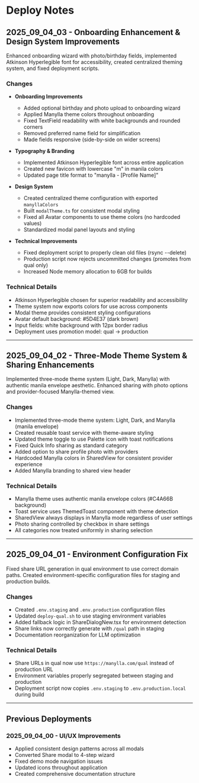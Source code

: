 # Deploy Notes

## 2025_09_04_03 - Onboarding Enhancement & Design System Improvements
Enhanced onboarding wizard with photo/birthday fields, implemented Atkinson Hyperlegible font for accessibility, created centralized theming system, and fixed deployment scripts.

### Changes
- **Onboarding Improvements**
  - Added optional birthday and photo upload to onboarding wizard
  - Applied Manylla theme colors throughout onboarding
  - Fixed TextField readability with white backgrounds and rounded corners
  - Removed preferred name field for simplification
  - Made fields responsive (side-by-side on wider screens)

- **Typography & Branding**
  - Implemented Atkinson Hyperlegible font across entire application
  - Created new favicon with lowercase "m" in manila colors
  - Updated page title format to "manylla - [Profile Name]"

- **Design System**
  - Created centralized theme configuration with exported `manyllaColors`
  - Built `modalTheme.ts` for consistent modal styling
  - Fixed all Avatar components to use theme colors (no hardcoded values)
  - Standardized modal panel layouts and styling

- **Technical Improvements**
  - Fixed deployment script to properly clean old files (rsync --delete)
  - Production script now rejects uncommitted changes (promotes from qual only)
  - Increased Node memory allocation to 6GB for builds

### Technical Details
- Atkinson Hyperlegible chosen for superior readability and accessibility
- Theme system now exports colors for use across components
- Modal theme provides consistent styling configurations
- Avatar default background: #5D4E37 (dark brown)
- Input fields: white background with 12px border radius
- Deployment uses promotion model: qual → production

---

## 2025_09_04_02 - Three-Mode Theme System & Sharing Enhancements
Implemented three-mode theme system (Light, Dark, Manylla) with authentic manila envelope aesthetic. Enhanced sharing with photo options and provider-focused Manylla-themed view.

### Changes
- Implemented three-mode theme system: Light, Dark, and Manylla (manila envelope)
- Created reusable toast service with theme-aware styling
- Updated theme toggle to use Palette icon with toast notifications
- Fixed Quick Info sharing as standard category
- Added option to share profile photo with providers
- Hardcoded Manylla colors in SharedView for consistent provider experience
- Added Manylla branding to shared view header

### Technical Details
- Manylla theme uses authentic manila envelope colors (#C4A66B background)
- Toast service uses ThemedToast component with theme detection
- SharedView always displays in Manylla mode regardless of user settings
- Photo sharing controlled by checkbox in share settings
- All categories now treated uniformly in sharing selection

---

## 2025_09_04_01 - Environment Configuration Fix
Fixed share URL generation in qual environment to use correct domain paths. Created environment-specific configuration files for staging and production builds.

### Changes
- Created `.env.staging` and `.env.production` configuration files
- Updated `deploy-qual.sh` to use staging environment variables
- Added fallback logic in ShareDialogNew.tsx for environment detection
- Share links now correctly generate with `/qual` path in staging
- Documentation reorganization for LLM optimization

### Technical Details
- Share URLs in qual now use `https://manylla.com/qual` instead of production URL
- Environment variables properly segregated between staging and production
- Deployment script now copies `.env.staging` to `.env.production.local` during build

---

## Previous Deployments

### 2025_09_04_00 - UI/UX Improvements
- Applied consistent design patterns across all modals
- Converted Share modal to 4-step wizard
- Fixed demo mode navigation issues
- Updated icons throughout application
- Created comprehensive documentation structure
